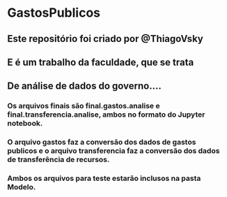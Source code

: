 ﻿# GastosPublicos
## Este repositório foi criado por @ThiagoVsky
## E é um trabalho da faculdade, que se trata 
## De análise de dados do governo....

### Os arquivos finais são final.gastos.analise e final.transferencia.analise, ambos no formato do Jupyter notebook.
### O arquivo gastos faz a conversão dos dados de gastos publicos e o arquivo transferencia faz a conversão dos dados de transferência de recursos.
### Ambos os arquivos para teste estarão inclusos na pasta Modelo.
